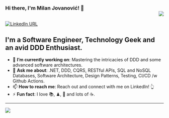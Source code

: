 ### Hi there, I'm Milan Jovanović! 👋 <div align = 'right'>![](https://komarev.com/ghpvc/?username=m-jovanovic&color=blue)</div>

[![LinkedIn URL](https://img.shields.io/static/v1?color=blue&label=linkedin&logo=linkedin&logoColor=white&style=for-the-badge&message=Connect)](https://www.linkedin.com/in/milan-jovanovic)

## **I'm a Software Engineer, Technology Geek and an avid DDD Enthusiast.**

- 🎯 **I’m currently working on**: Mastering the intricacies of DDD and some advanced software architectures.
- 💬 **Ask me about**: .NET, DDD, CQRS, RESTful APIs, SQL and NoSQL Databases, Software Architecture, Design Patterns, Testing, CI/CD /w Github Actions.
- 📫 **How to reach me**: Reach out and connect with me on LinkedIn! 👆
- ⚡ **Fun fact**: I love 📚, ♟, 🏀 and lots of ☕.

<hr/>

<a href="https://github.com/m-jovanovic">
  <img src="https://github-readme-stats.vercel.app/api?username=m-jovanovic&count_private=true&show_icons=true&hide=stars" />
</a>

